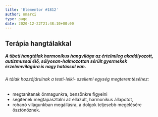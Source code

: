 ```yaml
---
title: 'Elementor #1812'
author: nmarci
type: page
date: 2020-12-22T21:48:10+00:00
---
```

## Terápia hangtálakkal

##### **A tibeti hangtálak harmonikus hangvilága az értelmileg akadályozott, autizmussal élő, súlyosan-halmozottan sérült gyermekek érzelemvilágára is nagy hatással van.**

###### A tálak hozzájárulnak a testi-lelki- szellemi egység megteremtéséhez:

- megtanítanak önmagunkra, bensőnkre figyelni
- segítenek megtapasztalni az ellazult, harmonikus állapotot,
- rohanó világunkban megállásra, a dolgok teljesebb megélésére ösztönöznek.